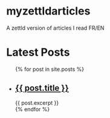 # myzettldarticles
A zettld version of articles I read FR/EN


<h1>Latest Posts</h1>

<ul>
  {% for post in site.posts %}
    <li>
      <h2><a href="{{ post.baseurl.url }}">{{ post.title }}</a></h2>
      {{ post.excerpt }}
    </li>
  {% endfor %}
</ul>
